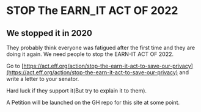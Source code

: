 # STOP The EARN_IT ACT OF 2022
## We stopped it in 2020
They probably think everyone was fatigued after the first time and they are doing it again. We need people to stop the EARN-IT ACT OF 2022.

Go to [https://act.eff.org/action/stop-the-earn-it-act-to-save-our-privacy](https://act.eff.org/action/stop-the-earn-it-act-to-save-our-privacy) and write a letter to your senator.

Hard luck if they support it(But try to explain it to them).

A Petition will be launched on the GH repo for this site at some point.
